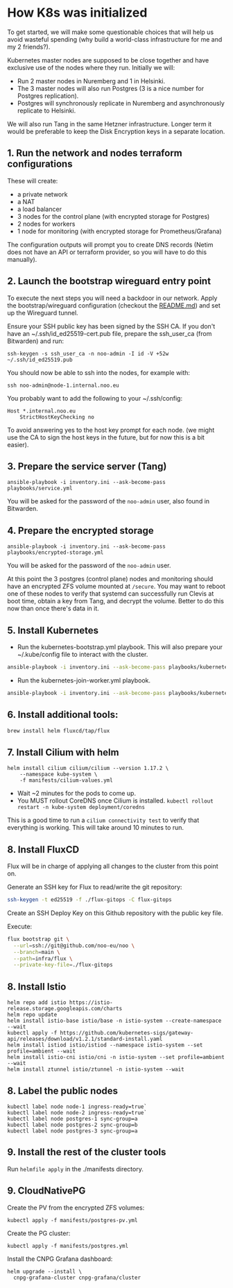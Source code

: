 # How K8s was initialized

To get started, we will make some questionable choices that will help us avoid
wasteful spending (why build a world-class infrastructure for me and my 2
friends?).

Kubernetes master nodes are supposed to be close together and have exclusive
use of the nodes where they run. Initially we will:

- Run 2 master nodes in Nuremberg and 1 in Helsinki.
- The 3 master nodes will also run Postgres (3 is a nice number for Postgres
  replication).
- Postgres will synchronously replicate in Nuremberg and
  asynchronously replicate to Helsinki.

We will also run Tang in the same Hetzner infrastructure. Longer term it would
be preferable to keep the Disk Encryption keys in a separate location.

## 1. Run the network and nodes terraform configurations

These will create:
- a private network
- a NAT
- a load balancer
- 3 nodes for the control plane (with encrypted storage for Postgres)
- 2 nodes for workers
- 1 node for monitoring (with encrypted storage for Prometheus/Grafana)

The configuration outputs will prompt you to create DNS records (Netim does not
have an API or terraform provider, so you will have to do this manually).

## 2. Launch the bootstrap wireguard entry point

To execute the next steps you will need a backdoor in our network. Apply the
bootstrap/wireguard configuration (checkout the
[README.md](../bootstrap/wireguard/README.md)) and set up the Wireguard tunnel.

Ensure your SSH public key has been signed by the SSH CA. If you don't have
an ~/.ssh/id_ed25519-cert.pub file, prepare the ssh_user_ca (from Bitwarden)
and run:

```
ssh-keygen -s ssh_user_ca -n noo-admin -I id -V +52w ~/.ssh/id_ed25519.pub
```

You should now be able to ssh into the nodes, for example with:

```
ssh noo-admin@node-1.internal.noo.eu
```

You probably want to add the following to your ~/.ssh/config:

```
Host *.internal.noo.eu
	StrictHostKeyChecking no
```

To avoid answering yes to the host key prompt for each node. (we might use the
CA to sign the host keys in the future, but for now this is a bit easier).

## 3. Prepare the service server (Tang)

```
ansible-playbook -i inventory.ini --ask-become-pass playbooks/service.yml
```

You will be asked for the password of the `noo-admin` user, also found in
Bitwarden.

## 4. Prepare the encrypted storage

```
ansible-playbook -i inventory.ini --ask-become-pass playbooks/encrypted-storage.yml
```

You will be asked for the password of the `noo-admin` user.

At this point the 3 postgres (control plane) nodes and monitoring should have an
encrypted ZFS volume mounted at `/secure`. You may want to reboot one of these
nodes to verify that systemd can successfully run Clevis at boot time, obtain a
key from Tang, and decrypt the volume. Better to do this now than once there's
data in it.

## 5. Install Kubernetes

- Run the kubernetes-bootstrap.yml playbook. This will also prepare your ~/.kube/config
  file to interact with the cluster.

```bash
ansible-playbook -i inventory.ini --ask-become-pass playbooks/kubernetes-bootstrap.yml
```

- Run the kubernetes-join-worker.yml playbook.

```bash
ansible-playbook -i inventory.ini --ask-become-pass playbooks/kubernetes-join-workers.yml
```

## 6. Install additional tools:

```bash
brew install helm fluxcd/tap/flux
```

## 7. Install Cilium with helm

```
helm install cilium cilium/cilium --version 1.17.2 \
    --namespace kube-system \
    -f manifests/cilium-values.yml
```

- Wait ~2 minutes for the pods to come up.
- You MUST rollout CoreDNS once Cilium is installed. `kubectl rollout restart -n kube-system deployment/coredns`

This is a good time to run a `cilium connectivity test` to verify that
everything is working. This will take around 10 minutes to run.

## 8. Install FluxCD

Flux will be in charge of applying all changes to the cluster from this
point on.

Generate an SSH key for Flux to read/write the git repository:

```bash
ssh-keygen -t ed25519 -f ./flux-gitops -C flux-gitops
```

Create an SSH Deploy Key on this Github repository with the public key file.

Execute:

```bash
flux bootstrap git \
  --url=ssh://git@github.com/noo-eu/noo \
  --branch=main \
  --path=infra/flux \
  --private-key-file=./flux-gitops
```

## 8. Install Istio

```
helm repo add istio https://istio-release.storage.googleapis.com/charts
helm repo update
helm install istio-base istio/base -n istio-system --create-namespace --wait
kubectl apply -f https://github.com/kubernetes-sigs/gateway-api/releases/download/v1.2.1/standard-install.yaml
helm install istiod istio/istiod --namespace istio-system --set profile=ambient --wait
helm install istio-cni istio/cni -n istio-system --set profile=ambient --wait
helm install ztunnel istio/ztunnel -n istio-system --wait
```

## 8. Label the public nodes

```
kubectl label node node-1 ingress-ready=true`
kubectl label node node-2 ingress-ready=true`
kubectl label node postgres-1 sync-group=a
kubectl label node postgres-2 sync-group=b
kubectl label node postgres-3 sync-group=a
```

## 9. Install the rest of the cluster tools

Run `helmfile apply` in the ./manifests directory.

## 9. CloudNativePG

Create the PV from the encrypted ZFS volumes:

```
kubectl apply -f manifests/postgres-pv.yml
```

Create the PG cluster:

```
kubectl apply -f manifests/postgres.yml
```

Install the CNPG Grafana dashboard:

```
helm upgrade --install \
  cnpg-grafana-cluster cnpg-grafana/cluster
```